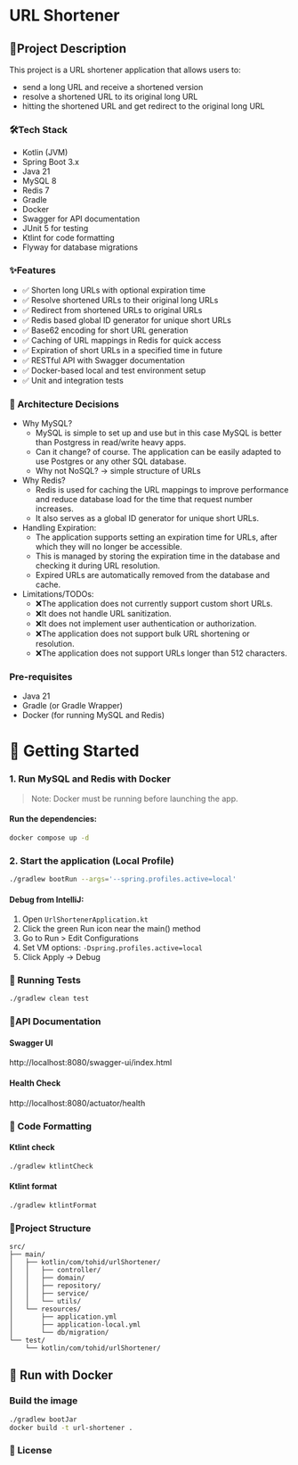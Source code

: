 # URL Shortener
## 📌Project Description
This project is a URL shortener application that allows users to:
- send a long URL and receive a shortened version
- resolve a shortened URL to its original long URL
- hitting the shortened URL and get redirect to the original long URL

### 🛠Tech Stack
- Kotlin (JVM)
- Spring Boot 3.x
- Java 21
- MySQL 8
- Redis 7
- Gradle
- Docker
- Swagger for API documentation
- JUnit 5 for testing
- Ktlint for code formatting
- Flyway for database migrations

### ✨Features
- ✅ Shorten long URLs with optional expiration time
- ✅ Resolve shortened URLs to their original long URLs
- ✅ Redirect from shortened URLs to original URLs
- ✅ Redis based global ID generator for unique short URLs
- ✅ Base62 encoding for short URL generation
- ✅ Caching of URL mappings in Redis for quick access
- ✅ Expiration of short URLs in a specified time in future
- ✅ RESTful API with Swagger documentation
- ✅ Docker-based local and test environment setup
- ✅ Unit and integration tests

### 🧱 Architecture Decisions
- Why MySQL?
  - MySQL is simple to set up and use but in this case MySQL is better than Postgress in read/write heavy apps.
  - Can it change? of course. The application can be easily adapted to use Postgres or any other SQL database.
  - Why not NoSQL? → simple structure of URLs
- Why Redis?
  - Redis is used for caching the URL mappings to improve performance and reduce database load for the time that request number increases.
  - It also serves as a global ID generator for unique short URLs.
- Handling Expiration:
  - The application supports setting an expiration time for URLs, after which they will no longer be accessible.
  - This is managed by storing the expiration time in the database and checking it during URL resolution.
  - Expired URLs are automatically removed from the database and cache.
- Limitations/TODOs:
  - ❌The application does not currently support custom short URLs.
  - ❌It does not handle URL sanitization.
  - ❌It does not implement user authentication or authorization.
  - ❌The application does not support bulk URL shortening or resolution.
  - ❌The application does not support URLs longer than 512 characters.

### Pre-requisites
- Java 21
- Gradle (or Gradle Wrapper)
- Docker (for running MySQL and Redis)

# 🚀 Getting Started

### 1. Run MySQL and Redis with Docker
> Note: Docker must be running before launching the app.
#### Run the dependencies:
```bash
docker compose up -d
```

### 2. Start the application (Local Profile)
```bash
./gradlew bootRun --args='--spring.profiles.active=local'
```

#### Debug from IntelliJ:
1. Open `UrlShortenerApplication.kt`
2. Click the green Run icon near the main() method
3. Go to Run > Edit Configurations
4. Set VM options: `-Dspring.profiles.active=local`
5. Click Apply → Debug


### 🧪 Running Tests
```bash
./gradlew clean test
```

### 🧾API Documentation
#### Swagger UI
http://localhost:8080/swagger-ui/index.html
#### Health Check
http://localhost:8080/actuator/health

### 🧹 Code Formatting
#### Ktlint check
```bash
./gradlew ktlintCheck     
```
#### Ktlint format
```bash
./gradlew ktlintFormat
```

### 📂Project Structure
```text
src/
├── main/
│   ├── kotlin/com/tohid/urlShortener/
│   │   ├── controller/
│   │   ├── domain/
│   │   ├── repository/
│   │   ├── service/
│   │   └── utils/
│   └── resources/
│       ├── application.yml
│       ├── application-local.yml
│       └── db/migration/
└── test/
    └── kotlin/com/tohid/urlShortener/
```
## 🐳 Run with Docker

### Build the image
```bash
./gradlew bootJar
docker build -t url-shortener .
```


### 📝 License
